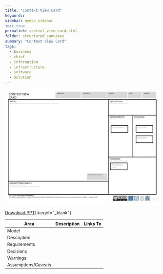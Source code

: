 ```yaml
---
title: "Context View Card"
keywords: 
sidebar: mydoc_sidebar
toc: true
permalink: context_view_card.html
folder: structured_canvases
summary: "Context View Card"
tags: 
  - business
  - chief
  - information
  - infrastructure
  - software
  - solution
---
```


![image001](media/context_view_card001.svg)

[Download PPT](media/ppt/context_view_card.ppt){:target="_blank"}

| Area                | Description | Links To |
| ------------------- | ----------- | -------- |
| Model               |             |          |
| Description         |             |          |
| Requirements        |             |          |
| Decisions           |             |          |
| Warnings            |             |          |
| Assumptions/Caveats |             |          |